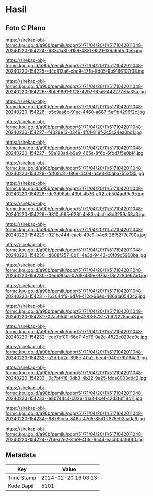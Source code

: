# Hasil

## Foto C Plano

https://sirekap-obj-formc.kpu.go.id/a90b/pemilu/pdpr/51/71/04/20/11/5171042011048-20240220-154224--683c1a8f-9159-4831-9521-136a6b0cfbe5.jpg

https://sirekap-obj-formc.kpu.go.id/a90b/pemilu/pdpr/51/71/04/20/11/5171042011048-20240220-154225--d4c813a6-cbc9-471b-8d05-9b9166107f38.jpg

https://sirekap-obj-formc.kpu.go.id/a90b/pemilu/pdpr/51/71/04/20/11/5171042011048-20240220-154226--8bfe9891-9f28-4297-90a6-442277e9a35a.jpg

https://sirekap-obj-formc.kpu.go.id/a90b/pemilu/pdpr/51/71/04/20/11/5171042011048-20240220-154226--b5c9aa6c-91ec-4460-a687-5ef1b4296f2c.jpg

https://sirekap-obj-formc.kpu.go.id/a90b/pemilu/pdpr/51/71/04/20/11/5171042011048-20240220-154227--f4329e13-0349-4f0f-819f-2c5c24ea0bc1.jpg

https://sirekap-obj-formc.kpu.go.id/a90b/pemilu/pdpr/51/71/04/20/11/5171042011048-20240220-154227--59a198ad-b9e9-465e-8f6b-6fbd7f5e0bf4.jpg

https://sirekap-obj-formc.kpu.go.id/a90b/pemilu/pdpr/51/71/04/20/11/5171042011048-20240220-154228--fdf69c31-f86e-4404-a4e3-80aba7553f35.jpg

https://sirekap-obj-formc.kpu.go.id/a90b/pemilu/pdpr/51/71/04/20/11/5171042011048-20240220-154228--de3d96ab-43bf-4b76-aff2-eb504adf9c95.jpg

https://sirekap-obj-formc.kpu.go.id/a90b/pemilu/pdpr/51/71/04/20/11/5171042011048-20240220-154229--9310c995-628f-4e83-abcf-e8d3259a58a3.jpg

https://sirekap-obj-formc.kpu.go.id/a90b/pemilu/pdpr/51/71/04/20/11/5171042011048-20240220-154229--921be444-caeb-49c9-b4c6-28f5277c790a.jpg

https://sirekap-obj-formc.kpu.go.id/a90b/pemilu/pdpr/51/71/04/20/11/5171042011048-20240220-154230--d608f257-0b11-4a3d-9443-c0f09c5900ba.jpg

https://sirekap-obj-formc.kpu.go.id/a90b/pemilu/pdpr/51/71/04/20/11/5171042011048-20240220-154230--0ed690aa-02d8-489e-976a-18c228de67ad.jpg

https://sirekap-obj-formc.kpu.go.id/a90b/pemilu/pdpr/51/71/04/20/11/5171042011048-20240220-154231--163044f9-6d7d-412d-96ed-486a1a054342.jpg

https://sirekap-obj-formc.kpu.go.id/a90b/pemilu/pdpr/51/71/04/20/11/5171042011048-20240220-154231--02ac954f-e0a1-4283-8731-7b92f228aea3.jpg

https://sirekap-obj-formc.kpu.go.id/a90b/pemilu/pdpr/51/71/04/20/11/5171042011048-20240220-154232--cee7bf00-66e7-4c76-9a2e-4522e029ee9e.jpg

https://sirekap-obj-formc.kpu.go.id/a90b/pemilu/pdpr/51/71/04/20/11/5171042011048-20240220-154232--a2dfbb2c-895e-40a2-bec4-940c79b164a9.jpg

https://sirekap-obj-formc.kpu.go.id/a90b/pemilu/pdpr/51/71/04/20/11/5171042011048-20240220-154233--0c7bf418-0db3-4b22-9a25-fdde8903ddc2.jpg

https://sirekap-obj-formc.kpu.go.id/a90b/pemilu/pdpr/51/71/04/20/11/5171042011048-20240220-154233--e8b744c4-c026-41a8-bcef-c2d3f6f18411.jpg

https://sirekap-obj-formc.kpu.go.id/a90b/pemilu/pdpr/51/71/04/20/11/5171042011048-20240220-154234--9878fcea-846c-47d5-85d1-f875e92aa0c6.jpg

https://sirekap-obj-formc.kpu.go.id/a90b/pemilu/pdpr/51/71/04/20/11/5171042011048-20240220-154224--7f6ea2e2-81e9-4f3c-9c44-eacb03af60f0.jpg


## Metadata

| Key        | Value               |
| ---------- | ------------------- |
| Time Stamp | 2024-02-20 16:03:23 |
| Kode Dapil | 5101                |



